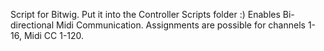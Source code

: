 Script for Bitwig. Put it into the Controller Scripts folder :)
Enables Bi-directional Midi Communication. Assignments are possible for channels 1-16, Midi CC 1-120.
